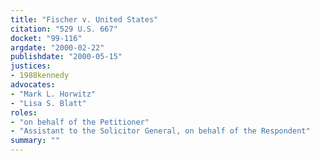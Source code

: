```yaml
---
title: "Fischer v. United States"
citation: "529 U.S. 667"
docket: "99-116"
argdate: "2000-02-22"
publishdate: "2000-05-15"
justices:
- 1988kennedy
advocates:
- "Mark L. Horwitz"
- "Lisa S. Blatt"
roles:
- "on behalf of the Petitioner"
- "Assistant to the Solicitor General, on behalf of the Respondent"
summary: ""
---
```


